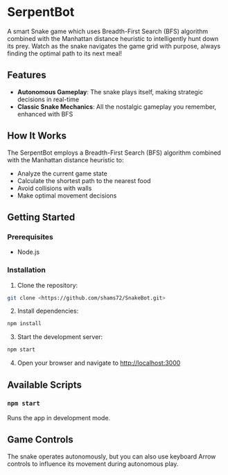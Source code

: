 # SerpentBot 

A smart Snake game which uses Breadth-First Search (BFS) algorithm combined with the Manhattan distance heuristic to intelligently hunt down its prey. Watch as the snake navigates the game grid with purpose, always finding the optimal path to its next meal!

## Features

- **Autonomous Gameplay**: The snake plays itself, making strategic decisions in real-time
- **Classic Snake Mechanics**: All the nostalgic gameplay you remember, enhanced with BFS

## How It Works

The SerpentBot employs a Breadth-First Search (BFS) algorithm combined with the Manhattan distance heuristic to:
- Analyze the current game state
- Calculate the shortest path to the nearest food
- Avoid collisions with walls 
- Make optimal movement decisions

## Getting Started

### Prerequisites
- Node.js 

### Installation

1. Clone the repository:
```bash
git clone <https://github.com/shams72/SnakeBot.git>
```

2. Install dependencies:
```bash
npm install
```

3. Start the development server:
```bash
npm start
```

4. Open your browser and navigate to [http://localhost:3000](http://localhost:3000)

## Available Scripts

### `npm start`
Runs the app in development mode.

## Game Controls

The snake operates autonomously, but you can also use keyboard Arrow controls to influence its movement during autonomous play.




